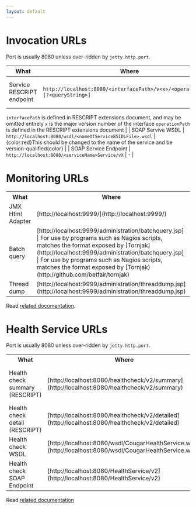 ```yaml
---
layout: default
---
```

# Invocation URLs

Port is usually 8080 unless over-ridden by ```jetty.http.port```.

|What|Where|Notes|
| -- | --- | --- |
|Service RESCRIPT endpoint|```http://localhost:8080/<interfacePath>/v<x>/<operationPath>[?<queryString>]```|```port``` is usually 8080 unless overridden (```jetty.http.port```)
```interfacePath``` is defined in RESCRIPT extensions document, and may be omitted entirely
```x``` is the major version number of the interface
```operationPath``` is defined in the RESCRIPT extensions document |
| SOAP Servive WSDL | ```http://localhost:8080/wsdl/<nameOfServiceBSIDLFile>.wsdl``` | {color:red}This should be changed to the name of the service and be version-qualified{color} |
| SOAP Service Endpoint | ```http://localhost:8080/<serviceName>Service/vX``` | \- |

# Monitoring URLs

<table>
<tr>
<th>What</th><th>Where</th><th>Notes</th></tr>
<tr>
<td> JMX Html Adapter </td>
<td> [http://localhost:9999/](http://localhost:9999/) </td>
<td> For use by humans </td>
</tr>
<tr>
<td> Batch query </td>
<td> [http://localhost:9999/administration/batchquery.jsp] | For use by programs such as Nagios scripts, matches the format exposed by [Tornjak](http://localhost:9999/administration/batchquery.jsp] | For use by programs such as Nagios scripts, matches the format exposed by [Tornjak)(http://github.com/betfair/tornjak)</td>
</tr>
<tr>
<td> Thread dump </td>
<td> [http://localhost:9999/administration/threaddump.jsp](http://localhost:9999/administration/threaddump.jsp) </td>
<td> - </td>
</tr>
</table>

Read [related documentation](Cougar_Monitoring.html).

# Health Service URLs

Port is usually 8080 unless over-ridden by ```jetty.http.port```.

<table>
<tr>
<th>What</th><th>Where</th><th>Notes</th></tr>
<tr>
<td> Health check summary (RESCRIPT) </td>
<td> [http://localhost:8080/healthcheck/v2/summary](http://localhost:8080/healthcheck/v2/summary) </td>
<td> Use this for webping style checks </td>
</tr>
<tr>
<td> Health check detail (RESCRIPT) </td>
<td> [http://localhost:8080/healthcheck/v2/detailed](http://localhost:8080/healthcheck/v2/detailed) </td>
</tr>
<tr>
<td> Health check WSDL </td>
<td> [http://localhost:8080/wsdl/CougarHealthService.wsdl](http://localhost:8080/wsdl/CougarHealthService.wsdl) </td>
</tr>
<tr>
<td> Health check SOAP Endpoint </td>
<td> [http://localhost:8080/HealthService/v2](http://localhost:8080/HealthService/v2) </td>
</tr>
</table>

Read [related documentation](Cougar_Monitoring.html)